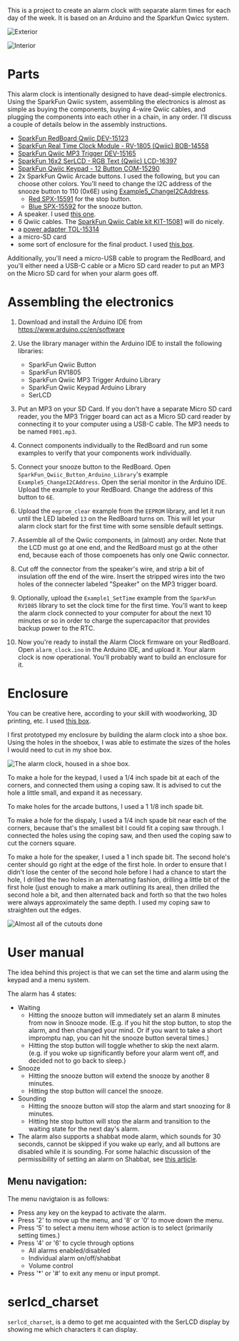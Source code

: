 This is a project to create an alarm clock with separate alarm times for each day of the week. It is based on an Arduino and the Sparkfun Qwicc system.

![Exterior](exterior.jpg)

![Interior](interior.jpg)

# Parts

This alarm clock is intentionally designed to have dead-simple electronics.
Using the SparkFun Qwiic system, assembling the electronics is almost as simple
as buying the components, buying 4-wire Qwiic cables, and plugging the
components into each other in a chain, in any order. I'll discuss a couple of
details below in the assembly instructions.

 * [SparkFun RedBoard Qwiic DEV-15123](https://www.sparkfun.com/products/15123)
 * [SparkFun Real Time Clock Module - RV-1805 (Qwiic) BOB-14558](https://www.sparkfun.com/products/14558)
 * [SparkFun Qwiic MP3 Trigger DEV-15165](https://www.sparkfun.com/products/15165)
 * [SparkFun 16x2 SerLCD - RGB Text (Qwiic) LCD-16397](https://www.sparkfun.com/products/16397)
 * [SparkFun Qwiic Keypad - 12 Button COM-15290](https://www.sparkfun.com/products/15290)
 * 2x SparkFun Qwiic Arcade buttons. I used the following, but you can choose
   other colors. You'll need to change the I2C address of the snooze button to
   110 (0x6E) using
   [Example5_ChangeI2CAddress](https://github.com/sparkfun/SparkFun_Qwiic_Button_Arduino_Library/tree/master/examples/Example5_ChangeI2CAddress).
   * [Red SPX-15591](https://www.sparkfun.com/products/15591) for the stop button.
   * [Blue SPX-15592](https://www.sparkfun.com/products/15592) for the snooze button.
 * A speaker. I used [this one](https://www.amazon.com/gp/product/B0738NLFTG).
 * 6 Qwiic cables.  The [SparkFun Qwiic Cable kit KIT-15081](https://www.sparkfun.com/products/15081) will do nicely.
 * a [power adapter TOL-15314](https://www.sparkfun.com/products/15314)
 * a micro-SD card
 * some sort of enclosure for the final product. I used [this box](https://www.amazon.com/gp/product/B018QLQFR6).

Additionally, you'll need a micro-USB cable to program the RedBoard, and you'll
either need a USB-C cable or a Micro SD card reader to put an MP3 on the Micro
SD card for when your alarm goes off.

# Assembling the electronics

1. Download and install the Arduino IDE from https://www.arduino.cc/en/software
2. Use the library manager within the Arduino IDE to install the following libraries:

   * SparkFun Qwiic Button
   * SparkFun RV1805
   * SparkFun Qwiic MP3 Trigger Arduino Library
   * SparkFun Qwiic Keypad Arduino Library
   * SerLCD

3. Put an MP3 on your SD Card. If you don't have a separate Micro SD card
   reader, you the MP3 Trigger board can act as a Micro SD card reader by
   connecting it to your computer using a USB-C cable. The MP3 needs to be
   named `F001.mp3`.

4. Connect components individually to the RedBoard and run some examples to
   verify that your components work individually.

5. Connect your snooze button to the RedBoard. Open
   `SparkFun_Qwiic_Button_Arduino_Library`'s example
   `Example5_ChangeI2CAddress`. Open the serial monitor in the Arduino IDE. Upload
   the example to your RedBoard. Change the address of this button to `6E`.

6. Upload the `eeprom_clear` example from the `EEPROM` library, and let it run
   until the LED labeled `13` on the RedBoard turns on. This will let your
   alarm clock start for the first time with some sensible default settings.

7. Assemble all of the Qwiic components, in (almost) any order. Note that the
   LCD must go at one end, and the RedBoard must go at the other end, because
   each of those compoenets has only one Qwiic connector.

8. Cut off the connector from the speaker's wire, and strip a bit of insulation
   off the end of the wire. Insert the stripped wires into the two holes of the
   connecter labeled "Speaker" on the MP3 trigger board.

7. Optionally, upload the `Example1_SetTime` example from the `SparkFun RV1085`
   library to set the clock time for the first time. You'll want to keep the
   alarm clock connected to your computer for about the next 10 minutes or so in
   order to charge the supercapacitor that provides backup power to the RTC.

8. Now you're ready to install the Alarm Clock firmware on your RedBoard. Open
   `alarm_clock.ino` in the Arduino IDE, and upload it. Your alarm clock is now
   operational. You'll probably want to build an enclosure for it.

# Enclosure

You can be creative here, according to your skill with woodworking, 3D printing, etc.
I used [this box](https://www.amazon.com/gp/product/B018QLQFR6).

I first prototyped my enclosure by building the alarm clock into a shoe box.
Using the holes in the shoebox, I was able to estimate the sizes of the holes I
would need to cut in my shoe box.

![The alarm clock, housed in a shoe box.](shoebox.jpg)

To make a hole for the keypad, I used a 1/4 inch spade bit at each of the
corners, and connected them using a coping saw. It is advised to cut the hole a
little small, and expand it as necessary.

To make holes for the arcade buttons, I used a 1 1/8 inch spade bit.

To make a hole for the dispaly, I used a 1/4 inch spade bit near each of the
corners, because that's the smallest bit I could fit a coping saw through. I
connected the holes using the coping saw, and then used the coping saw to cut
the corners square.

To make a hole for the speaker, I used a 1 inch spade bit. The second hole's
center should go right at the edge of the first hole. In order to ensure that I
didn't lose the center of the second hole before I had a chance to start the
hole, I drilled the two holes in an alternating fashion, drilling a little bit
of the first hole (just enough to make a mark outlining its area), then drilled
the second hole a bit, and then alternated back and forth so that the two holes
were always approximately the same depth. I used my coping saw to straighten
out the edges.

![Almost all of the cutouts done](enclosure_mostly_cut.jpg)

# User manual

The idea behind this project is that we can set the time and alarm using the keypad and a menu system.

The alarm has 4 states:

 * Waiting
   * Hitting the snooze button will immediately set an alarm 8 minutes from now in Snooze mode. (E.g. if you hit the stop button, to stop the alarm, and then changed your mind. Or if you want to take a short impromptu nap, you can hit the snooze button several times.)
   * Hitting the stop button will toggle whether to skip the next alarm. (e.g. if you woke up significantly before your alarm went off, and decided not to go back to sleep.)
 * Snooze
   * Hitting the snooze button will extend the snooze by another 8 minutes.
   * Hitting the stop button will cancel the snooze.
 * Sounding
   * Hitting the snooze button will stop the alarm and start snoozing for 8 minutes.
   * Hitting hte stop button will stop the alarm  and transition to the waiting state for the next day's alarm.
 * The alarm also supports a shabbat mode alarm, which sounds for 30 seconds, cannot be skipped if you wake up early, and all buttons are disabled while it is sounding. For some halachic discussion of the permissibility of setting an alarm on Shabbat, see [this article](http://halachayomit.co.il/en/default.aspx?HalachaID=3914).

## Menu navigation:

The menu navigtaion is as follows:

 * Press any key on the keypad to activate the alarm.
 * Press '2' to move up the menu, and '8' or '0' to move down the menu.
 * Press '5' to select a menu item whose action is to select (primarily setting times.)
 * Press '4' or '6' to cycle through options
   * All alarms enabled/disabled
   * Individual alarm on/off/shabbat
   * Volume control
 * Press '\*' or '#' to exit any menu or input prompt.

# serlcd_charset
`serlcd_charset`, is a demo to get me acquainted with the SerLCD display by showing me which characters it can display.
